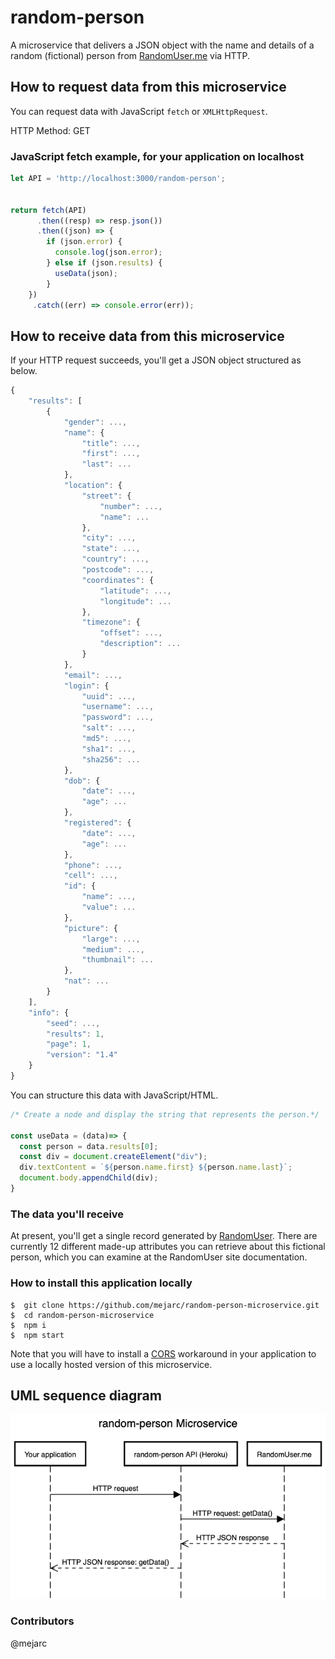 # random-person

A microservice that delivers a JSON object with the name and details of a random (fictional) person from [RandomUser.me](http://RandomUser.me) via HTTP.

## How to request data from this microservice
You can request data with JavaScript `fetch` or `XMLHttpRequest`.

HTTP Method: GET

### JavaScript fetch example, for your application on localhost


```js
let API = 'http://localhost:3000/random-person';


return fetch(API)
      .then((resp) => resp.json())
      .then((json) => {
        if (json.error) {
          console.log(json.error);
        } else if (json.results) {
          useData(json);
        }
    })
     .catch((err) => console.error(err));

```
## How to receive data from this microservice
If your HTTP request succeeds, you'll get a JSON object structured as below.

```js
{
	"results": [
		{
			"gender": ...,
			"name": {
				"title": ...,
				"first": ...,
				"last": ...
			},
			"location": {
				"street": {
					"number": ...,
					"name": ...
				},
				"city": ...,
				"state": ...,
				"country": ...,
				"postcode": ...,
				"coordinates": {
					"latitude": ...,
					"longitude": ...
				},
				"timezone": {
					"offset": ...,
					"description": ...
				}
			},
			"email": ...,
			"login": {
				"uuid": ...,
				"username": ...,
				"password": ...,
				"salt": ...,
				"md5": ...,
				"sha1": ...,
				"sha256": ...
			},
			"dob": {
				"date": ...,
				"age": ...
			},
			"registered": {
				"date": ...,
				"age": ...
			},
			"phone": ...,
			"cell": ...,
			"id": {
				"name": ...,
				"value": ...
			},
			"picture": {
				"large": ...,
				"medium": ...,
				"thumbnail": ...
			},
			"nat": ...
		}
	],
	"info": {
		"seed": ...,
		"results": 1,
		"page": 1,
		"version": "1.4"
	}
}

````
You can structure this data with JavaScript/HTML.


```js
/* Create a node and display the string that represents the person.*/

const useData = (data)=> {
  const person = data.results[0];
  const div = document.createElement("div");
  div.textContent = `${person.name.first} ${person.name.last}`;
  document.body.appendChild(div);
}

```
### The data you'll receive
At present, you'll get a single record generated by [RandomUser](https://randomuser.me/). There are currently 12 different made-up attributes you can retrieve about this fictional person, which you can examine at the RandomUser site documentation.

### How to install this application locally
```console
$  git clone https://github.com/mejarc/random-person-microservice.git
$  cd random-person-microservice
$  npm i
$  npm start
```

Note that you will have to install a [CORS](https://developer.mozilla.org/en-US/docs/Web/HTTP/CORS) workaround in your application to use a locally hosted version of this microservice.


## UML sequence diagram
![UML](random-person.png)

### Contributors
@mejarc